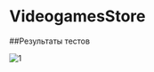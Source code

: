 # VideogamesStore
##Результаты тестов

![1](https://sun9-69.userapi.com/impg/RUyZhsTMBRU7Q-sSe96lNdiIIDruX1nPerNp9w/8KjwcAbX5EA.jpg?size=609x495&quality=96&proxy=1&sign=db0d4d6b169935169f7efe0155043aa8&type=album)
